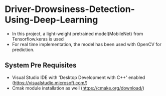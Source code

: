 # Driver-Drowsiness-Detection-Using-Deep-Learning
 - In this project, a light-weight pretrained model(MobileNet) from Tensorflow.keras is used
 - For real time implementation, the model has been used with OpenCV for prediction.
 ## System Pre Requisites
 - Visual Studio IDE with 'Desktop Development with C++' enabled (https://visualstudio.microsoft.com/)
 - Cmak module installation as well (https://cmake.org/download/)
